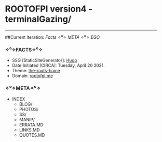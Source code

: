 # ROOTOFPI version4 - terminalGazing/
----
##Current Iteration: *Facts* ✧⁰✧ *META* ✧⁰✧ *EGO* 
  

### ✧⁰✧FACTS✧⁰✧
* SSG [StaticSiteGenerator]: [Hugo](https://gohugo.io)
* Date Initiated [CIRCA]: Tuesday, April 20 2021.
* Theme: [the-roots-home](https://rmsubekti.github.io)
* Domain: [rootofpi.me](https://rootofpi.me)


### ✧⁰✧META✧⁰✧
* INDEX
  * BLOG/
  * PHOTOS/
  * SS/
  * MANIP/
  * ERRATA.MD
  * LINKS.MD
  * QUOTES.MD
